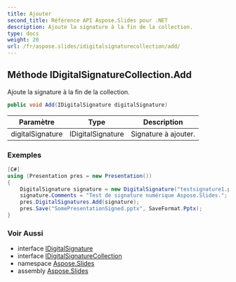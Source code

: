 ```yaml
---
title: Ajouter
second_title: Référence API Aspose.Slides pour .NET
description: Ajoute la signature à la fin de la collection.
type: docs
weight: 20
url: /fr/aspose.slides/idigitalsignaturecollection/add/
---
```


## Méthode IDigitalSignatureCollection.Add

Ajoute la signature à la fin de la collection.

```csharp
public void Add(IDigitalSignature digitalSignature)
```

| Paramètre | Type | Description |
| --- | --- | --- |
| digitalSignature | IDigitalSignature | Signature à ajouter. |

### Exemples

```csharp
[C#]
using (Presentation pres = new Presentation())
{
    DigitalSignature signature = new DigitalSignature("testsignature1.pfx", @"testpass1");
    signature.Comments = "Test de signature numérique Aspose.Slides.";
    pres.DigitalSignatures.Add(signature);
    pres.Save("SomePresentationSigned.pptx", SaveFormat.Pptx);
}
```

### Voir Aussi

* interface [IDigitalSignature](../../idigitalsignature)
* interface [IDigitalSignatureCollection](../../idigitalsignaturecollection)
* namespace [Aspose.Slides](../../idigitalsignaturecollection)
* assembly [Aspose.Slides](../../../)

<!-- DO NOT EDIT: généré par xmldocmd pour Aspose.Slides.dll -->